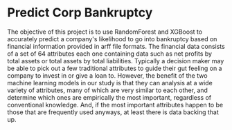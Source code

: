 # Predict Corp Bankruptcy
 The objective of this project is to use RandomForest and XGBoost to accurately predict a company's likelihood to go into bankruptcy based on financial information provided in arff file formats. The financial data consists of a set of 64 attributes each one containing data such as net profits by total assets or total assets by total liabilities. Typically a decision maker may be able to pick out a few traditional attributes to guide their gut feeling on a company to invest in or give a loan to. However, the benefit of the two machine learning models in our study is that they can analysis at a wide variety of attributes, many of which are very similar to each other, and determine which ones are empirically the most important, regardless of conventional knowledge. And, if the most important attributes happen to be those that are frequently used anyways, at least there is data backing that up.
